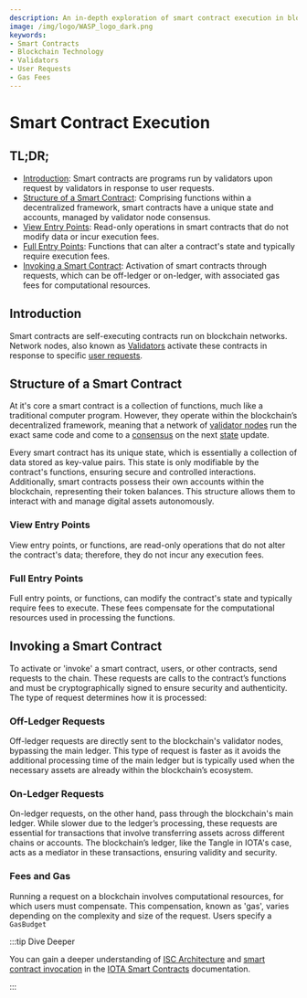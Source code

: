```yaml
---
description: An in-depth exploration of smart contract execution in blockchain technology, detailing their structure, invocation, and associated fees.
image: /img/logo/WASP_logo_dark.png
keywords:
- Smart Contracts
- Blockchain Technology
- Validators
- User Requests
- Gas Fees
---
```


# Smart Contract Execution

## TL;DR;

- [Introduction](#introduction): Smart contracts are programs run by validators upon request by validators in response to user requests.
- [Structure of a Smart Contract](#structure-of-a-smart-contract): Comprising functions within a decentralized framework, smart contracts have a unique state and accounts, managed by validator node consensus.
- [View Entry Points](#view-entry-points): Read-only operations in smart contracts that do not modify data or incur execution fees.
- [Full Entry Points](#full-entry-points): Functions that can alter a contract's state and typically require execution fees.
- [Invoking a Smart Contract](#invoking-a-smart-contract): Activation of smart contracts through requests, which can be off-ledger or on-ledger, with associated gas fees for computational resources.

## Introduction

Smart contracts are self-executing contracts run on blockchain networks. Network nodes, also known as 
[Validators](chain-owners-validators-and-access-nodes.md) activate these contracts in response to specific [user requests](#invoking-a-smart-contract). 

## Structure of a Smart Contract

At it's core a smart contract is a collection of functions, much like a traditional computer program. However, they operate
within the blockchain’s decentralized framework, meaning that a network of [validator nodes](chain-owners-validators-and-access-nodes.md) run the exact
same code and come to a [consensus](consensus.md) on the next [state](accounts-addresses-and-fees.md) update. 

Every smart contract has its unique state, which is essentially a collection of data stored as key-value pairs. This
state is only modifiable by the contract's functions, ensuring secure and controlled interactions. Additionally, smart
contracts possess their own accounts within the blockchain, representing their token balances. This structure allows
them to interact with and manage digital assets autonomously.

### View Entry Points

View entry points, or functions, are read-only operations that do not alter the contract's data; therefore, they do not incur
any execution fees.

### Full Entry Points

Full entry points, or functions, can modify the contract's state and typically require fees to execute.
These fees compensate for the computational resources used in processing the functions.

## Invoking a Smart Contract

To activate or 'invoke' a smart contract, users, or other contracts, send requests to the chain. These requests are 
calls to the contract’s functions and must be cryptographically signed to ensure security and authenticity. 
The type of request determines how it is processed:

### Off-Ledger Requests

Off-ledger requests are directly sent to the blockchain's validator nodes, bypassing the main ledger. This type of
request is faster as it avoids the additional processing time of the main ledger but is typically used when the
necessary assets are already within the blockchain’s ecosystem.

### On-Ledger Requests

On-ledger requests, on the other hand, pass through the blockchain's main ledger. While slower due to the ledger’s
processing, these requests are essential for transactions that involve transferring assets across different chains or
accounts. The blockchain’s ledger, like the Tangle in IOTA's case, acts as a mediator in these transactions, ensuring
validity and security.

### Fees and Gas

Running a request on a blockchain involves computational resources, for which users must compensate. This compensation,
known as 'gas', varies depending on the complexity and size of the request. Users specify a `GasBudget`


:::tip Dive Deeper

You can gain a deeper understanding
of [ISC Architecture](/isc/explanations/isc-architecture/) and [smart contract invocation](/isc/explanations/invocation/)
in the [IOTA Smart Contracts](/isc/introduction) documentation.

:::